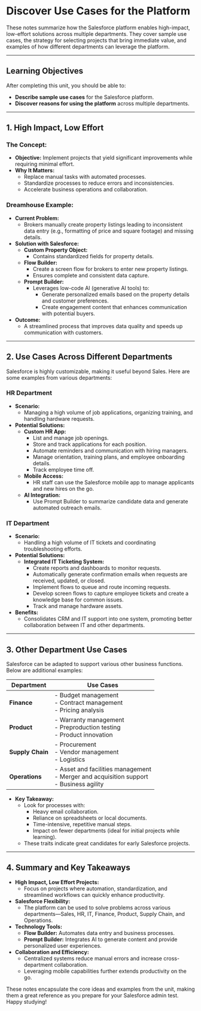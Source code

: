 # Discover Use Cases for the Platform

These notes summarize how the Salesforce platform enables high-impact, low-effort solutions across multiple departments. They cover sample use cases, the strategy for selecting projects that bring immediate value, and examples of how different departments can leverage the platform.

---

## Learning Objectives

After completing this unit, you should be able to:
- **Describe sample use cases** for the Salesforce platform.
- **Discover reasons for using the platform** across multiple departments.

---

## 1. High Impact, Low Effort

### The Concept:
- **Objective:** Implement projects that yield significant improvements while requiring minimal effort.
- **Why It Matters:**  
  - Replace manual tasks with automated processes.
  - Standardize processes to reduce errors and inconsistencies.
  - Accelerate business operations and collaboration.

### Dreamhouse Example:
- **Current Problem:**  
  - Brokers manually create property listings leading to inconsistent data entry (e.g., formatting of price and square footage) and missing details.
- **Solution with Salesforce:**  
  - **Custom Property Object:**  
    - Contains standardized fields for property details.
  - **Flow Builder:**  
    - Create a screen flow for brokers to enter new property listings.
    - Ensures complete and consistent data capture.
  - **Prompt Builder:**  
    - Leverages low-code AI (generative AI tools) to:
      - Generate personalized emails based on the property details and customer preferences.
      - Create engagement content that enhances communication with potential buyers.
- **Outcome:**  
  - A streamlined process that improves data quality and speeds up communication with customers.

---

## 2. Use Cases Across Different Departments

Salesforce is highly customizable, making it useful beyond Sales. Here are some examples from various departments:

### HR Department
- **Scenario:**  
  - Managing a high volume of job applications, organizing training, and handling hardware requests.
- **Potential Solutions:**  
  - **Custom HR App:**  
    - List and manage job openings.
    - Store and track applications for each position.
    - Automate reminders and communication with hiring managers.
    - Manage orientation, training plans, and employee onboarding details.
    - Track employee time off.
  - **Mobile Access:**  
    - HR staff can use the Salesforce mobile app to manage applicants and new hires on the go.
  - **AI Integration:**  
    - Use Prompt Builder to summarize candidate data and generate automated outreach emails.

### IT Department
- **Scenario:**  
  - Handling a high volume of IT tickets and coordinating troubleshooting efforts.
- **Potential Solutions:**  
  - **Integrated IT Ticketing System:**  
    - Create reports and dashboards to monitor requests.
    - Automatically generate confirmation emails when requests are received, updated, or closed.
    - Implement flows to queue and route incoming requests.
    - Develop screen flows to capture employee tickets and create a knowledge base for common issues.
    - Track and manage hardware assets.
- **Benefits:**  
  - Consolidates CRM and IT support into one system, promoting better collaboration between IT and other departments.

---

## 3. Other Department Use Cases

Salesforce can be adapted to support various other business functions. Below are additional examples:

| **Department** | **Use Cases**                                                           |
|----------------|-------------------------------------------------------------------------|
| **Finance**    | - Budget management<br>- Contract management<br>- Pricing analysis      |
| **Product**    | - Warranty management<br>- Preproduction testing<br>- Product innovation |
| **Supply Chain** | - Procurement<br>- Vendor management<br>- Logistics                     |
| **Operations** | - Asset and facilities management<br>- Merger and acquisition support<br>- Business agility |

- **Key Takeaway:**  
  - Look for processes with:
    - Heavy email collaboration.
    - Reliance on spreadsheets or local documents.
    - Time-intensive, repetitive manual steps.
    - Impact on fewer departments (ideal for initial projects while learning).
  - These traits indicate great candidates for early Salesforce projects.

---

## 4. Summary and Key Takeaways

- **High Impact, Low Effort Projects:**
  - Focus on projects where automation, standardization, and streamlined workflows can quickly enhance productivity.
- **Salesforce Flexibility:**
  - The platform can be used to solve problems across various departments—Sales, HR, IT, Finance, Product, Supply Chain, and Operations.
- **Technology Tools:**
  - **Flow Builder:** Automates data entry and business processes.
  - **Prompt Builder:** Integrates AI to generate content and provide personalized user experiences.
- **Collaboration and Efficiency:**
  - Centralized systems reduce manual errors and increase cross-department collaboration.
  - Leveraging mobile capabilities further extends productivity on the go.

These notes encapsulate the core ideas and examples from the unit, making them a great reference as you prepare for your Salesforce admin test. Happy studying!
